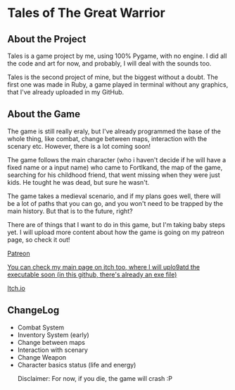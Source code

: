 
<html>
  
  <head>
      
  </head>
  
  
  <body>
    <h1>Tales of The Great Warrior</h1>
    <h2>About the Project</h2>
    <p> Tales is a game project by me, using 100% Pygame, with no engine. I did all the code and art for now, and probably, I will deal with the sounds too.</p
    <p> Tales is the second project of mine, but the biggest without a doubt. The first one was made in Ruby, a game played in terminal without any graphics, that I've already uploaded in my GitHub.</p>
    <h2>About the Game</h2>
    <p>The game is still really eraly, but I've already programmed the base of the whole thing, like combat, change between maps, interaction with the scenary etc. However, there is a lot coming soon!</p>
    <p>The game follows the main character (who i haven't decide if he will have a fixed name or a input name) who came to Fortlkand, the map of the game, searching for his childhood friend, that went missing when they were just kids. He tought he was dead, but sure he wasn't.</p>
    <p>The game takes a medieval scenario, and if my plans goes well, there will be a lot of paths that you can go, and you won't need to be trapped by the main history. But that is to the future, right?</p>
     <p>There are of things that  I want to do in this game, but I'm taking baby steps yet. I will upload more content about how the game is going on my patreon page, so check it out!
       <P><a href="https://patreon.com/Tatsuo543?utm_medium=clipboard_copy&utm_source=copyLink&utm_campaign=creatorshare_creator&utm_content=join_link">Patreon</>
       
  <p>You can check my main page on itch too, where I will uplo9atd the executable soon (in this github, there's already an exe file)</p>
       <a href="https://tatsuo-734.itch.io/">Itch.io</a>
    <h2>ChangeLog</h2>
    <ul>
      <li>Combat System
      <li>Inventory System (early)
      <li>Change between maps
      <li>Interaction with scenary
      <li>Change Weapon
      <li>Character basics status (life and energy)
        <p>Disclaimer: For now, if you die, the game will crash :P</p>
      
     
  </body>



  
 </html>
